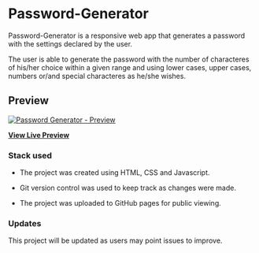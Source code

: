# Password-Generator

Password-Generator is a responsive web app that generates a password with the
settings declared by the user.

The user is able to generate the password with the number of characteres of
his/her choice within a given range and using lower cases, upper cases, numbers or/and special
characteres as he/she wishes.

## Preview

[![Password Generator - Preview](https://res.cloudinary.com/ygiah/image/upload/v1571430754/bootcamp/Password-Generator/PG-img.png)](https://eduardo-ygiah.github.io/Password-Generator/)

**[View Live Preview](https://eduardo-ygiah.github.io/Password-Generator/)**

### Stack used

-   The project was created using HTML, CSS and Javascript.

-   Git version control was used to keep track as changes were made.

-   The project was uploaded to GitHub pages for public viewing.

### Updates

This project will be updated as users may point issues to improve.
